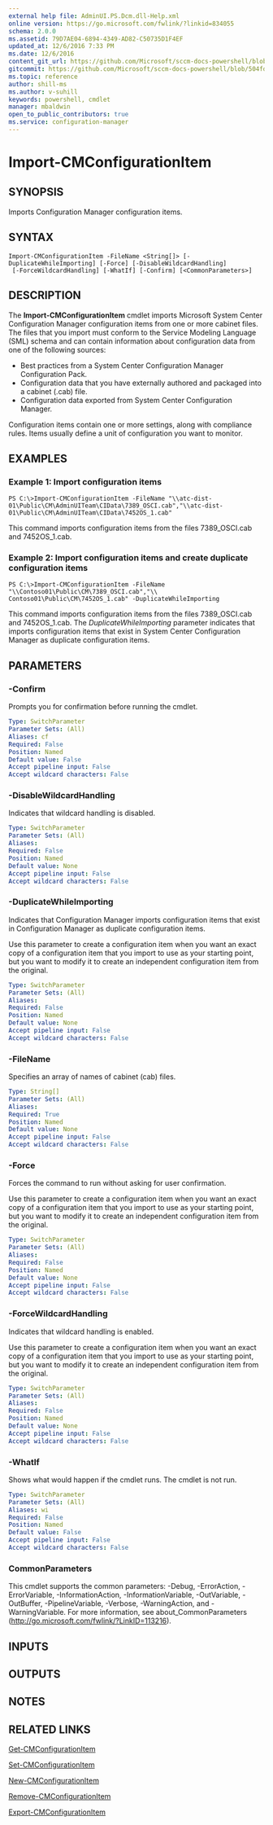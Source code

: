 ```yaml
---
external help file: AdminUI.PS.Dcm.dll-Help.xml
online version: https://go.microsoft.com/fwlink/?linkid=834055
schema: 2.0.0
ms.assetid: 79D7AE04-6894-4349-AD82-C50735D1F4EF
updated_at: 12/6/2016 7:33 PM
ms.date: 12/6/2016
content_git_url: https://github.com/Microsoft/sccm-docs-powershell/blob/master/sccm-cmdlets/ConfigurationManager/vlatest/Import-CMConfigurationItem.md
gitcommit: https://github.com/Microsoft/sccm-docs-powershell/blob/504fd5ae0c4dcc14877d18b3f201f0c5172688ce/sccm-cmdlets/ConfigurationManager/vlatest/Import-CMConfigurationItem.md
ms.topic: reference
author: shill-ms
ms.author: v-suhill
keywords: powershell, cmdlet
manager: mbaldwin
open_to_public_contributors: true
ms.service: configuration-manager
---
```


# Import-CMConfigurationItem

## SYNOPSIS
Imports Configuration Manager configuration items.

## SYNTAX

```
Import-CMConfigurationItem -FileName <String[]> [-DuplicateWhileImporting] [-Force] [-DisableWildcardHandling]
 [-ForceWildcardHandling] [-WhatIf] [-Confirm] [<CommonParameters>]
```

## DESCRIPTION
The **Import-CMConfigurationItem** cmdlet imports Microsoft System Center Configuration Manager configuration items from one or more cabinet files.
The files that you import must conform to the Service Modeling Language (SML) schema and can contain information about configuration data from one of the following sources: 

- Best practices from a System Center Configuration Manager Configuration Pack.
- Configuration data that you have externally authored and packaged into a cabinet (.cab) file.
- Configuration data exported from System Center Configuration Manager.

Configuration items contain one or more settings, along with compliance rules.
Items usually define a unit of configuration you want to monitor.

## EXAMPLES

### Example 1: Import configuration items
```
PS C:\>Import-CMConfigurationItem -FileName "\\atc-dist-01\Public\CM\AdminUITeam\CIData\7389_OSCI.cab","\\atc-dist-01\Public\CM\AdminUITeam\CIData\7452OS_1.cab"
```

This command imports configuration items from the files 7389_OSCI.cab and 7452OS_1.cab.

### Example 2: Import configuration items and create duplicate configuration items
```
PS C:\>Import-CMConfigurationItem -FileName "\\Contoso01\Public\CM\7389_OSCI.cab","\\ Contoso01\Public\CM\7452OS_1.cab" -DuplicateWhileImporting
```

This command imports configuration items from the files 7389_OSCI.cab and 7452OS_1.cab.
The *DuplicateWhileImporting* parameter indicates that imports configuration items that exist in System Center Configuration Manager as duplicate configuration items.

## PARAMETERS

### -Confirm
Prompts you for confirmation before running the cmdlet.

```yaml
Type: SwitchParameter
Parameter Sets: (All)
Aliases: cf
Required: False
Position: Named
Default value: False
Accept pipeline input: False
Accept wildcard characters: False
```

### -DisableWildcardHandling
Indicates that wildcard handling is disabled.

```yaml
Type: SwitchParameter
Parameter Sets: (All)
Aliases: 
Required: False
Position: Named
Default value: None
Accept pipeline input: False
Accept wildcard characters: False
```

### -DuplicateWhileImporting
Indicates that Configuration Manager imports configuration items that exist in Configuration Manager as duplicate configuration items.

Use this parameter to create a configuration item when you want an exact copy of a configuration item that you import to use as your starting point, but you want to modify it to create an independent configuration item from the original.

```yaml
Type: SwitchParameter
Parameter Sets: (All)
Aliases: 
Required: False
Position: Named
Default value: None
Accept pipeline input: False
Accept wildcard characters: False
```

### -FileName
Specifies an array of names of cabinet (cab) files.

```yaml
Type: String[]
Parameter Sets: (All)
Aliases: 
Required: True
Position: Named
Default value: None
Accept pipeline input: False
Accept wildcard characters: False
```

### -Force
Forces the command to run without asking for user confirmation.

Use this parameter to create a configuration item when you want an exact copy of a configuration item that you import to use as your starting point, but you want to modify it to create an independent configuration item from the original.

```yaml
Type: SwitchParameter
Parameter Sets: (All)
Aliases: 
Required: False
Position: Named
Default value: None
Accept pipeline input: False
Accept wildcard characters: False
```

### -ForceWildcardHandling
Indicates that wildcard handling is enabled.

Use this parameter to create a configuration item when you want an exact copy of a configuration item that you import to use as your starting point, but you want to modify it to create an independent configuration item from the original.

```yaml
Type: SwitchParameter
Parameter Sets: (All)
Aliases: 
Required: False
Position: Named
Default value: None
Accept pipeline input: False
Accept wildcard characters: False
```

### -WhatIf
Shows what would happen if the cmdlet runs.
The cmdlet is not run.

```yaml
Type: SwitchParameter
Parameter Sets: (All)
Aliases: wi
Required: False
Position: Named
Default value: False
Accept pipeline input: False
Accept wildcard characters: False
```

### CommonParameters
This cmdlet supports the common parameters: -Debug, -ErrorAction, -ErrorVariable, -InformationAction, -InformationVariable, -OutVariable, -OutBuffer, -PipelineVariable, -Verbose, -WarningAction, and -WarningVariable. For more information, see about_CommonParameters (http://go.microsoft.com/fwlink/?LinkID=113216).

## INPUTS

## OUTPUTS

## NOTES

## RELATED LINKS

[Get-CMConfigurationItem](xref:ConfigurationManager/vlatest/Get-CMConfigurationItem.md)

[Set-CMConfigurationItem](xref:ConfigurationManager/vlatest/Set-CMConfigurationItem.md)

[New-CMConfigurationItem](xref:ConfigurationManager/vlatest/New-CMConfigurationItem.md)

[Remove-CMConfigurationItem](xref:ConfigurationManager/vlatest/Remove-CMConfigurationItem.md)

[Export-CMConfigurationItem](xref:ConfigurationManager/vlatest/Export-CMConfigurationItem.md)


